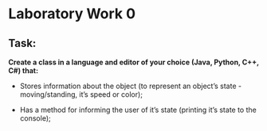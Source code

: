 # Laboratory Work 0

## Task:

**Create a class in a language and editor of your choice (Java, Python, C++, C#) that:**

-  Stores information about the object (to represent an object’s state - moving/standing,
it’s speed or color);

-  Has a method for informing the user of it’s state (printing it’s state to the console);

